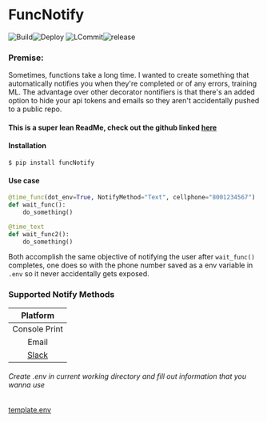 # FuncNotify

![Build](https://img.shields.io/github/workflow/status/kevinfjiang/FuncNotify/CI)![Deploy](https://img.shields.io/github/workflow/status/kevinfjiang/FuncNotify/CD)
![LCommit](https://img.shields.io/github/last-commit/kevinfjiang/FuncNotify)![release](https://img.shields.io/github/v/release/kevinfjiang/FuncNotify?include_prereleases)
### **Premise:**
Sometimes, functions take a long time. I wanted to create something that automatically notifies you when they're completed or of any errors, training ML. The advantage over other decorator nontifiers is that there's an added option to hide your api tokens and emails so they aren't accidentally pushed to a public repo. 

#### This is a super lean ReadMe, check out the github linked [here](https://github.com/kevinfjiang/FuncNotify)

#### Installation
```$ pip install funcNotify```
#### Use case
```python
@time_func(dot_env=True, NotifyMethod="Text", cellphone="8001234567")
def wait_func():
    do_something()

@time_text
def wait_func2():
    do_something()
```


Both accomplish the same objective of notifying the user after ```wait_func()``` completes, one does so with the phone number saved as a env variable in ```.env``` so it never accidentally gets exposed.

### Supported Notify Methods
|               Platform                |
| :-----------------------------------: |
|            Console Print              |
|            Email                      |
|        [Slack](https://slack.com/)    |

###### Create .env in current working directory and fill out information that you wanna use

[template.env](https://raw.githubusercontent.com/kevinfjiang/FuncNotify/master/template.env)